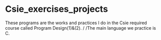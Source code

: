 # Csie_exercises_projects
These programs are the works and practices I do in the Csie required course called Program Design(1)&(2). /
/The main language we practice is C.

